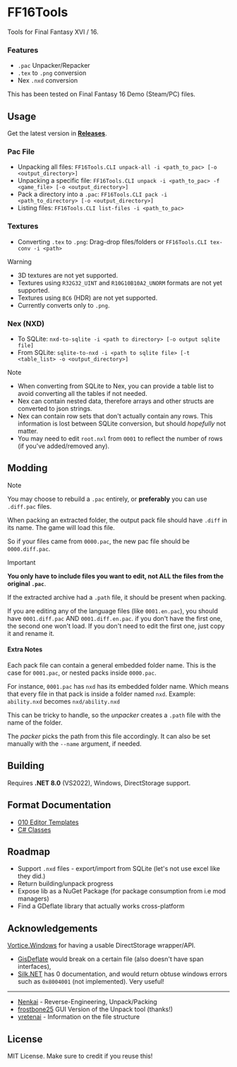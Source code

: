 # FF16Tools

Tools for Final Fantasy XVI / 16. 

### Features

* `.pac` Unpacker/Repacker
* `.tex` to `.png` conversion
* Nex `.nxd` conversion
 
This has been tested on Final Fantasy 16 Demo (Steam/PC) files.

## Usage

Get the latest version in [**Releases**](https://github.com/Nenkai/FF16Pack/releases).

### Pac File
* Unpacking all files: `FF16Tools.CLI unpack-all -i <path_to_pac> [-o <output_directory>]`
* Unpacking a specific file: `FF16Tools.CLI unpack -i <path_to_pac> -f <game_file> [-o <output_directory>]`
* Pack a directory into a `.pac`: `FF16Tools.CLI pack -i <path_to_directory> [-o <output_directory>]`
* Listing files: `FF16Tools.CLI list-files -i <path_to_pac>`

### Textures
* Converting `.tex` to `.png`: Drag-drop files/folders or `FF16Tools.CLI tex-conv -i <path>`

> [!WARNING]  
> * 3D textures are not yet supported.
> * Textures using `R32G32_UINT` and `R10G10B10A2_UNORM` formats are not yet supported.
> * Textures using `BC6` (HDR) are not yet supported.
> * Currently converts only to `.png`.

### Nex (NXD)

* To SQLite: `nxd-to-sqlite -i <path to directory> [-o output sqlite file]`
* From SQLite: `sqlite-to-nxd -i <path to sqlite file> [-t <table_list> -o <output_directory>]`

> [!NOTE]
> * When converting from SQLite to Nex, you can provide a table list to avoid converting all the tables if not needed.
> * Nex can contain nested data, therefore arrays and other structs are converted to json strings.
> * Nex can contain row sets that don't actually contain any rows. This information is lost between SQLite conversion, but should *hopefully* not matter.
> * You may need to edit `root.nxl` from `0001` to reflect the number of rows (if you've added/removed any).

## Modding

> [!NOTE]  
> You may choose to rebuild a `.pac` entirely, or **preferably** you can use `.diff.pac` files.
> 
> When packing an extracted folder, the output pack file should have `.diff` in its name. The game will load this file.
> 
> So if your files came from `0000.pac`, the new pac file should be `0000.diff.pac`. 

> [!IMPORTANT]
> **You only have to include files you want to edit, not ALL the files from the original `.pac`**.
> 
> If the extracted archive had a `.path` file, it should be present when packing.
> 
> If you are editing any of the language files (like `0001.en.pac`), you should have `0001.diff.pac` AND `0001.diff.en.pac`. if you don't have the first one, the second one won't load. If you don't need to edit the first one, just copy it and rename it.

#### Extra Notes

Each pack file can contain a general embedded folder name. This is the case for `0001.pac`, or nested packs inside `0000.pac`.

For instance, `0001.pac` has `nxd` has its embedded folder name. Which means that every file in that pack is inside a folder named `nxd`. Example: `ability.nxd` becomes `nxd/ability.nxd` 

This can be tricky to handle, so the *unpacker* creates a `.path` file with the name of the folder.

The *packer* picks the path from this file accordingly. It can also be set manually with the `--name` argument, if needed.

## Building

Requires **.NET 8.0** (VS2022), Windows, DirectStorage support.

## Format Documentation

* [010 Editor Templates](https://github.com/Nenkai/010GameTemplates/tree/main/Square%20Enix/Final%20Fantasy%2016)
* [C# Classes](https://github.com/Nenkai/FF16Pack/tree/master/FF16PackLib)

## Roadmap

* Support `.nxd` files - export/import from SQLite (let's not use excel like they did.)
* Return building/unpack progress
* Expose lib as a NuGet Package (for package consumption from i.e mod managers)
* Find a GDeflate library that actually works cross-platform

## Acknowledgements

[Vortice.Windows](https://github.com/amerkoleci/Vortice.Windows) for having a usable DirectStorage wrapper/API.
* [GisDeflate](https://github.com/sk-zk/GisDeflate) would break on a certain file (also doesn't have span interfaces),
* [Silk.NET](https://github.com/dotnet/Silk.NET) has 0 documentation, and would return obtuse windows errors such as `0x8004001` (not implemented). Very useful!

---
* [Nenkai](https://github.com/Nenkai) - Reverse-Engineering, Unpack/Packing
* [frostbone25](https://github.com/frostbone25) GUI Version of the Unpack tool (thanks!)
* [yretenai](https://github.com/yretenai) - Information on the file structure

## License

MIT License. Make sure to credit if you reuse this!
